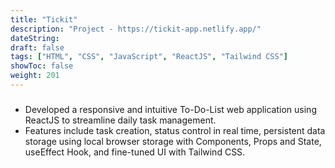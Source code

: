 ```yaml
---
title: "Tickit"
description: "Project - https://tickit-app.netlify.app/"
dateString: 
draft: false
tags: ["HTML", "CSS", "JavaScript", "ReactJS", "Tailwind CSS"]
showToc: false
weight: 201
--- 
```


###

- Developed a responsive and intuitive To-Do-List web application using ReactJS to streamline daily task management.
- Features include task creation, status control in real time, persistent data storage using local browser storage with Components, Props and State, useEffect Hook, and fine-tuned UI with Tailwind CSS.

